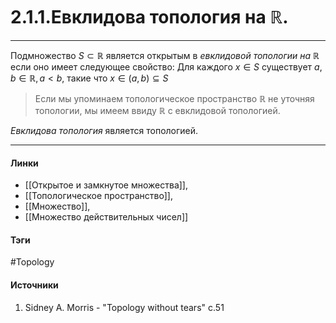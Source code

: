 # 2.1.1.Евклидова топология на $\mathbb{R}$.
***
Подмножество $S\subset\mathbb{R}$ является открытым в *евклидовой топологии на $\mathbb{R}$* если оно имеет следующее свойство: 
Для каждого $x\in S$ существует $a,b\in \mathbb{R},a<b$, такие что $x\in(a,b)\subseteq S$

>Если мы упоминаем топологическое пространство $\mathbb{R}$ не уточняя топологии, мы имеем ввиду $\mathbb{R}$ с евклидовой топологией.

*Евклидова топология* является топологией.
***
#### Линки 
- [[Открытое и замкнутое множества]],
- [[Топологическое пространство]],
- [[Множество]],
- [[Множество действительных чисел]]
#### Тэги 
 #Topology
#### Источники
1. Sidney A. Morris - "Topology without tears" c.51